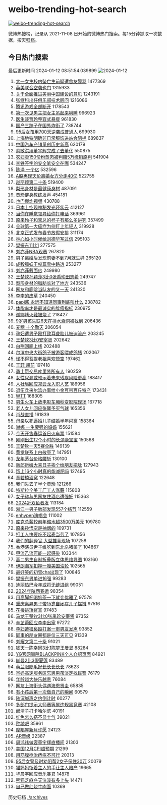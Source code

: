# weibo-trending-hot-search

[![weibo-trending-hot-search](https://github.com/ameizi/weibo-trending-hot-search/actions/workflows/ci.yml/badge.svg)](https://github.com/ameizi/weibo-trending-hot-search/actions/workflows/ci.yml)

微博热搜榜，记录从 2021-11-08 日开始的微博热门搜索。每15分钟抓取一次数据，按天[归档](./archives)。

## 今日热门搜索

<!-- BEGIN --> 
最后更新时间 2024-01-12 08:51:54.039899 
![2024-01-12](https://imgs-storage.s3.us-east-005.backblazeb2.com/20240112/2024-01-12.png?versionId=4_z8fbbed132d73df8689c40f13_f11832418c5eeb7c3_d20240112_m005153_c005_v0501005_t0025_u01705020713892) 
1. [大一女生校内坠亡生前疑遭舍友辱骂](https://s.weibo.com/weibo?q=%23%E5%A4%A7%E4%B8%80%E5%A5%B3%E7%94%9F%E6%A0%A1%E5%86%85%E5%9D%A0%E4%BA%A1%E7%94%9F%E5%89%8D%E7%96%91%E9%81%AD%E8%88%8D%E5%8F%8B%E8%BE%B1%E9%AA%82%23&t=31&band_rank=1&Refer=top) 1477369
1. [英美联合空袭也门](https://s.weibo.com/weibo?q=%23%E8%8B%B1%E7%BE%8E%E8%81%94%E5%90%88%E7%A9%BA%E8%A2%AD%E4%B9%9F%E9%97%A8%23&t=31&band_rank=2&Refer=top) 1315933
1. [关于全面推进美丽中国建设的意见](https://s.weibo.com/weibo?q=%23%E5%85%B3%E4%BA%8E%E5%85%A8%E9%9D%A2%E6%8E%A8%E8%BF%9B%E7%BE%8E%E4%B8%BD%E4%B8%AD%E5%9B%BD%E5%BB%BA%E8%AE%BE%E7%9A%84%E6%84%8F%E8%A7%81%23&t=31&band_rank=3&Refer=top) 1243191
1. [张继科出任俱乐部技术顾问](https://s.weibo.com/weibo?q=%23%E5%BC%A0%E7%BB%A7%E7%A7%91%E5%87%BA%E4%BB%BB%E4%BF%B1%E4%B9%90%E9%83%A8%E6%8A%80%E6%9C%AF%E9%A1%BE%E9%97%AE%23&t=31&band_rank=4&Refer=top) 1216086
1. [腾讯游戏全部断开](https://s.weibo.com/weibo?q=%23%E8%85%BE%E8%AE%AF%E6%B8%B8%E6%88%8F%E5%85%A8%E9%83%A8%E6%96%AD%E5%BC%80%23&t=31&band_rank=32&Refer=top) 1178543
1. [第一次见男主把女主吊起来哄睡](https://s.weibo.com/weibo?q=%E7%AC%AC%E4%B8%80%E6%AC%A1%E8%A7%81%E7%94%B7%E4%B8%BB%E6%8A%8A%E5%A5%B3%E4%B8%BB%E5%90%8A%E8%B5%B7%E6%9D%A5%E5%93%84%E7%9D%A1&t=31&band_rank=2&Refer=top) 996923
1. [医生谈贾玲整容式暴瘦](https://s.weibo.com/weibo?q=%23%E5%8C%BB%E7%94%9F%E8%B0%88%E8%B4%BE%E7%8E%B2%E6%95%B4%E5%AE%B9%E5%BC%8F%E6%9A%B4%E7%98%A6%23&t=31&band_rank=1&Refer=top) 961830
1. [国产三蹦子在国外炸街了](https://s.weibo.com/weibo?q=%23%E5%9B%BD%E4%BA%A7%E4%B8%89%E8%B9%A6%E5%AD%90%E5%9C%A8%E5%9B%BD%E5%A4%96%E7%82%B8%E8%A1%97%E4%BA%86%23&t=31&band_rank=46&Refer=top) 738744
1. [95后女孩用700天逆袭成普通人](https://s.weibo.com/weibo?q=95%E5%90%8E%E5%A5%B3%E5%AD%A9%E7%94%A8700%E5%A4%A9%E9%80%86%E8%A2%AD%E6%88%90%E6%99%AE%E9%80%9A%E4%BA%BA&t=31&band_rank=12&Refer=top) 699930
1. [上海地铁明确非日常服饰进站会阻拦](https://s.weibo.com/weibo?q=%23%E4%B8%8A%E6%B5%B7%E5%9C%B0%E9%93%81%E6%98%8E%E7%A1%AE%E9%9D%9E%E6%97%A5%E5%B8%B8%E6%9C%8D%E9%A5%B0%E8%BF%9B%E7%AB%99%E4%BC%9A%E9%98%BB%E6%8B%A6%23&t=31&band_rank=7&Refer=top) 689837
1. [中国汽车产销量创历史新高](https://s.weibo.com/weibo?q=%23%E4%B8%AD%E5%9B%BD%E6%B1%BD%E8%BD%A6%E4%BA%A7%E9%94%80%E9%87%8F%E5%88%9B%E5%8E%86%E5%8F%B2%E6%96%B0%E9%AB%98%23&t=31&band_rank=3&Refer=top) 620179
1. [俞敏洪用董宇辉完成了去董化](https://s.weibo.com/weibo?q=%23%E4%BF%9E%E6%95%8F%E6%B4%AA%E7%94%A8%E8%91%A3%E5%AE%87%E8%BE%89%E5%AE%8C%E6%88%90%E4%BA%86%E5%8E%BB%E8%91%A3%E5%8C%96%23&t=31&band_rank=4&Refer=top) 550875
1. [农妇卖150份粉蒸肉被判赔5万撤销原判](https://s.weibo.com/weibo?q=%23%E5%86%9C%E5%A6%87%E5%8D%96150%E4%BB%BD%E7%B2%89%E8%92%B8%E8%82%89%E8%A2%AB%E5%88%A4%E8%B5%945%E4%B8%87%E6%92%A4%E9%94%80%E5%8E%9F%E5%88%A4%23&t=31&band_rank=21&Refer=top) 541904
1. [李铁签字的安全笔安全在哪](https://s.weibo.com/weibo?q=%23%E6%9D%8E%E9%93%81%E7%AD%BE%E5%AD%97%E7%9A%84%E5%AE%89%E5%85%A8%E7%AC%94%E5%AE%89%E5%85%A8%E5%9C%A8%E5%93%AA%23&t=31&band_rank=5&Refer=top) 534247
1. [陈泽 一个亿](https://s.weibo.com/weibo?q=%E9%99%88%E6%B3%BD%20%E4%B8%80%E4%B8%AA%E4%BA%BF&t=31&band_rank=11&Refer=top) 532596
1. [A股再现天价离婚女方分走40亿](https://s.weibo.com/weibo?q=%23A%E8%82%A1%E5%86%8D%E7%8E%B0%E5%A4%A9%E4%BB%B7%E7%A6%BB%E5%A9%9A%E5%A5%B3%E6%96%B9%E5%88%86%E8%B5%B040%E4%BA%BF%23&t=31&band_rank=6&Refer=top) 522755
1. [赵丽颖第二十条](https://s.weibo.com/weibo?q=%23%E8%B5%B5%E4%B8%BD%E9%A2%96%E7%AC%AC%E4%BA%8C%E5%8D%81%E6%9D%A1%23&t=31&band_rank=7&Refer=top) 519400
1. [梨形身材是最健康身材](https://s.weibo.com/weibo?q=%23%E6%A2%A8%E5%BD%A2%E8%BA%AB%E6%9D%90%E6%98%AF%E6%9C%80%E5%81%A5%E5%BA%B7%E8%BA%AB%E6%9D%90%23&t=31&band_rank=8&Refer=top) 487091
1. [贾玲健身教练发声](https://s.weibo.com/weibo?q=%23%E8%B4%BE%E7%8E%B2%E5%81%A5%E8%BA%AB%E6%95%99%E7%BB%83%E5%8F%91%E5%A3%B0%23&t=31&band_rank=11&Refer=top) 454181
1. [也门爆炸视频](https://s.weibo.com/weibo?q=%23%E4%B9%9F%E9%97%A8%E7%88%86%E7%82%B8%E8%A7%86%E9%A2%91%23&t=31&band_rank=14&Refer=top) 430788
1. [日本上空现神秘发光环状云](https://s.weibo.com/weibo?q=%23%E6%97%A5%E6%9C%AC%E4%B8%8A%E7%A9%BA%E7%8E%B0%E7%A5%9E%E7%A7%98%E5%8F%91%E5%85%89%E7%8E%AF%E7%8A%B6%E4%BA%91%23&t=31&band_rank=22&Refer=top) 412127
1. [当你在睡觉领导给你打电话](https://s.weibo.com/weibo?q=%23%E5%BD%93%E4%BD%A0%E5%9C%A8%E7%9D%A1%E8%A7%89%E9%A2%86%E5%AF%BC%E7%BB%99%E4%BD%A0%E6%89%93%E7%94%B5%E8%AF%9D%23&t=31&band_rank=50&Refer=top) 369961
1. [原来玲子和宝总的杯子有那么多讲究](https://s.weibo.com/weibo?q=%E5%8E%9F%E6%9D%A5%E7%8E%B2%E5%AD%90%E5%92%8C%E5%AE%9D%E6%80%BB%E7%9A%84%E6%9D%AF%E5%AD%90%E6%9C%89%E9%82%A3%E4%B9%88%E5%A4%9A%E8%AE%B2%E7%A9%B6&t=31&band_rank=48&Refer=top) 357499
1. [全球第一大癌症为何盯上年轻人](https://s.weibo.com/weibo?q=%23%E5%85%A8%E7%90%83%E7%AC%AC%E4%B8%80%E5%A4%A7%E7%99%8C%E7%97%87%E4%B8%BA%E4%BD%95%E7%9B%AF%E4%B8%8A%E5%B9%B4%E8%BD%BB%E4%BA%BA%23&t=31&band_rank=9&Refer=top) 319928
1. [北京正式发布春节放假安排](https://s.weibo.com/weibo?q=%23%E5%8C%97%E4%BA%AC%E6%AD%A3%E5%BC%8F%E5%8F%91%E5%B8%83%E6%98%A5%E8%8A%82%E6%94%BE%E5%81%87%E5%AE%89%E6%8E%92%23&t=31&band_rank=17&Refer=top) 311174
1. [林心如小时候给刘德华写过信](https://s.weibo.com/weibo?q=%23%E6%9E%97%E5%BF%83%E5%A6%82%E5%B0%8F%E6%97%B6%E5%80%99%E7%BB%99%E5%88%98%E5%BE%B7%E5%8D%8E%E5%86%99%E8%BF%87%E4%BF%A1%23&t=31&band_rank=19&Refer=top) 295103
1. [樊振东11比1](https://s.weibo.com/weibo?q=%23%E6%A8%8A%E6%8C%AF%E4%B8%9C11%E6%AF%941%23&t=31&band_rank=13&Refer=top) 277575
1. [刘亦菲NBA观赛](https://s.weibo.com/weibo?q=%23%E5%88%98%E4%BA%A6%E8%8F%B2NBA%E8%A7%82%E8%B5%9B%23&t=31&band_rank=10&Refer=top) 267820
1. [男子离婚后发现前妻不到7月就生娃](https://s.weibo.com/weibo?q=%23%E7%94%B7%E5%AD%90%E7%A6%BB%E5%A9%9A%E5%90%8E%E5%8F%91%E7%8E%B0%E5%89%8D%E5%A6%BB%E4%B8%8D%E5%88%B07%E6%9C%88%E5%B0%B1%E7%94%9F%E5%A8%83%23&t=31&band_rank=21&Refer=top) 265120
1. [成毅狐妖王权篇雪中路透](https://s.weibo.com/weibo?q=%23%E6%88%90%E6%AF%85%E7%8B%90%E5%A6%96%E7%8E%8B%E6%9D%83%E7%AF%87%E9%9B%AA%E4%B8%AD%E8%B7%AF%E9%80%8F%23&t=31&band_rank=14&Refer=top) 253277
1. [刘亦菲戴面纱](https://s.weibo.com/weibo?q=%23%E5%88%98%E4%BA%A6%E8%8F%B2%E6%88%B4%E9%9D%A2%E7%BA%B1%23&t=31&band_rank=15&Refer=top) 249980
1. [王楚钦孙颖莎3比0张禹珍田志希](https://s.weibo.com/weibo?q=%23%E7%8E%8B%E6%A5%9A%E9%92%A6%E5%AD%99%E9%A2%96%E8%8E%8E3%E6%AF%940%E5%BC%A0%E7%A6%B9%E7%8F%8D%E7%94%B0%E5%BF%97%E5%B8%8C%23&t=31&band_rank=23&Refer=top) 249747
1. [梨形身材的脂肪长对了地方](https://s.weibo.com/weibo?q=%23%E6%A2%A8%E5%BD%A2%E8%BA%AB%E6%9D%90%E7%9A%84%E8%84%82%E8%82%AA%E9%95%BF%E5%AF%B9%E4%BA%86%E5%9C%B0%E6%96%B9%23&t=31&band_rank=23&Refer=top) 243536
1. [网友和鹿晗当队友的又一天](https://s.weibo.com/weibo?q=%23%E7%BD%91%E5%8F%8B%E5%92%8C%E9%B9%BF%E6%99%97%E5%BD%93%E9%98%9F%E5%8F%8B%E7%9A%84%E5%8F%88%E4%B8%80%E5%A4%A9%23&t=31&band_rank=15&Refer=top) 241320
1. [李李的皮草](https://s.weibo.com/weibo?q=%E6%9D%8E%E6%9D%8E%E7%9A%84%E7%9A%AE%E8%8D%89&t=31&band_rank=24&Refer=top) 240450
1. [papi酱 永远不知道同事到底叫什么](https://s.weibo.com/weibo?q=papi%E9%85%B1%20%E6%B0%B8%E8%BF%9C%E4%B8%8D%E7%9F%A5%E9%81%93%E5%90%8C%E4%BA%8B%E5%88%B0%E5%BA%95%E5%8F%AB%E4%BB%80%E4%B9%88&t=31&band_rank=16&Refer=top) 238782
1. [体脂率才是最诚实的胖瘦指标](https://s.weibo.com/weibo?q=%23%E4%BD%93%E8%84%82%E7%8E%87%E6%89%8D%E6%98%AF%E6%9C%80%E8%AF%9A%E5%AE%9E%E7%9A%84%E8%83%96%E7%98%A6%E6%8C%87%E6%A0%87%23&t=31&band_rank=33&Refer=top) 230975
1. [谢娜烤火鞋被烧了](https://s.weibo.com/weibo?q=%23%E8%B0%A2%E5%A8%9C%E7%83%A4%E7%81%AB%E9%9E%8B%E8%A2%AB%E7%83%A7%E4%BA%86%23&t=31&band_rank=26&Refer=top) 218427
1. [9岁男孩失联6天在排水涵洞被找到](https://s.weibo.com/weibo?q=%239%E5%B2%81%E7%94%B7%E5%AD%A9%E5%A4%B1%E8%81%946%E5%A4%A9%E5%9C%A8%E6%8E%92%E6%B0%B4%E6%B6%B5%E6%B4%9E%E8%A2%AB%E6%89%BE%E5%88%B0%23&t=31&band_rank=17&Refer=top) 206436
1. [麦穗 十个勤天](https://s.weibo.com/weibo?q=%E9%BA%A6%E7%A9%97%20%E5%8D%81%E4%B8%AA%E5%8B%A4%E5%A4%A9&t=31&band_rank=18&Refer=top) 206054
1. [孕妇遭男子殴打致耳聋胎儿被迫流产](https://s.weibo.com/weibo?q=%23%E5%AD%95%E5%A6%87%E9%81%AD%E7%94%B7%E5%AD%90%E6%AE%B4%E6%89%93%E8%87%B4%E8%80%B3%E8%81%8B%E8%83%8E%E5%84%BF%E8%A2%AB%E8%BF%AB%E6%B5%81%E4%BA%A7%23&t=31&band_rank=19&Refer=top) 203245
1. [王楚钦3比0安宰贤](https://s.weibo.com/weibo?q=%23%E7%8E%8B%E6%A5%9A%E9%92%A63%E6%AF%940%E5%AE%89%E5%AE%B0%E8%B4%A4%23&t=31&band_rank=15&Refer=top) 202642
1. [白荆回廊上线](https://s.weibo.com/weibo?q=%E7%99%BD%E8%8D%86%E5%9B%9E%E5%BB%8A%E4%B8%8A%E7%BA%BF&t=31&band_rank=27&Refer=top) 202488
1. [尔滨中央大街鸽子被游客喂成鸽猪](https://s.weibo.com/weibo?q=%23%E5%B0%94%E6%BB%A8%E4%B8%AD%E5%A4%AE%E5%A4%A7%E8%A1%97%E9%B8%BD%E5%AD%90%E8%A2%AB%E6%B8%B8%E5%AE%A2%E5%96%82%E6%88%90%E9%B8%BD%E7%8C%AA%23&t=31&band_rank=45&Refer=top) 202067
1. [怪不得菩提老祖喜欢悟空](https://s.weibo.com/weibo?q=%E6%80%AA%E4%B8%8D%E5%BE%97%E8%8F%A9%E6%8F%90%E8%80%81%E7%A5%96%E5%96%9C%E6%AC%A2%E6%82%9F%E7%A9%BA&t=31&band_rank=34&Refer=top) 197462
1. [王菲 超前](https://s.weibo.com/weibo?q=%E7%8E%8B%E8%8F%B2%20%E8%B6%85%E5%89%8D&t=31&band_rank=20&Refer=top) 197418
1. [勇士愿交易库里外所有人](https://s.weibo.com/weibo?q=%23%E5%8B%87%E5%A3%AB%E6%84%BF%E4%BA%A4%E6%98%93%E5%BA%93%E9%87%8C%E5%A4%96%E6%89%80%E6%9C%89%E4%BA%BA%23&t=31&band_rank=33&Refer=top) 190259
1. [女性尿漏或预示着未来残疾风险更高](https://s.weibo.com/weibo?q=%23%E5%A5%B3%E6%80%A7%E5%B0%BF%E6%BC%8F%E6%88%96%E9%A2%84%E7%A4%BA%E7%9D%80%E6%9C%AA%E6%9D%A5%E6%AE%8B%E7%96%BE%E9%A3%8E%E9%99%A9%E6%9B%B4%E9%AB%98%23&t=31&band_rank=12&Refer=top) 188417
1. [人社局回应郑云龙入职人艺](https://s.weibo.com/weibo?q=%23%E4%BA%BA%E7%A4%BE%E5%B1%80%E5%9B%9E%E5%BA%94%E9%83%91%E4%BA%91%E9%BE%99%E5%85%A5%E8%81%8C%E4%BA%BA%E8%89%BA%23&t=31&band_rank=24&Refer=top) 186956
1. [退伍兵来尔滨办事给小金豆带百斤特产](https://s.weibo.com/weibo?q=%23%E9%80%80%E4%BC%8D%E5%85%B5%E6%9D%A5%E5%B0%94%E6%BB%A8%E5%8A%9E%E4%BA%8B%E7%BB%99%E5%B0%8F%E9%87%91%E8%B1%86%E5%B8%A6%E7%99%BE%E6%96%A4%E7%89%B9%E4%BA%A7%23&t=31&band_rank=30&Refer=top) 173431
1. [WTT](https://s.weibo.com/weibo?q=WTT&t=31&band_rank=41&Refer=top) 168305
1. [男生火车上放电影车厢秒变影院现场](https://s.weibo.com/weibo?q=%23%E7%94%B7%E7%94%9F%E7%81%AB%E8%BD%A6%E4%B8%8A%E6%94%BE%E7%94%B5%E5%BD%B1%E8%BD%A6%E5%8E%A2%E7%A7%92%E5%8F%98%E5%BD%B1%E9%99%A2%E7%8E%B0%E5%9C%BA%23&t=31&band_rank=38&Refer=top) 167718
1. [老人女儿回应张馨予买气球](https://s.weibo.com/weibo?q=%23%E8%80%81%E4%BA%BA%E5%A5%B3%E5%84%BF%E5%9B%9E%E5%BA%94%E5%BC%A0%E9%A6%A8%E4%BA%88%E4%B9%B0%E6%B0%94%E7%90%83%23&t=31&band_rank=32&Refer=top) 165356
1. [肖战直播](https://s.weibo.com/weibo?q=%E8%82%96%E6%88%98%E7%9B%B4%E6%92%AD&t=31&band_rank=25&Refer=top) 161839
1. [母亲以死逼婚儿子结婚半年闪离](https://s.weibo.com/weibo?q=%23%E6%AF%8D%E4%BA%B2%E4%BB%A5%E6%AD%BB%E9%80%BC%E5%A9%9A%E5%84%BF%E5%AD%90%E7%BB%93%E5%A9%9A%E5%8D%8A%E5%B9%B4%E9%97%AA%E7%A6%BB%23&t=31&band_rank=32&Refer=top) 158364
1. [谢娜 一生要强的妈妈](https://s.weibo.com/weibo?q=%E8%B0%A2%E5%A8%9C%20%E4%B8%80%E7%94%9F%E8%A6%81%E5%BC%BA%E7%9A%84%E5%A6%88%E5%A6%88&t=31&band_rank=34&Refer=top) 155621
1. [今天开售春运首日火车票](https://s.weibo.com/weibo?q=%23%E4%BB%8A%E5%A4%A9%E5%BC%80%E5%94%AE%E6%98%A5%E8%BF%90%E9%A6%96%E6%97%A5%E7%81%AB%E8%BD%A6%E7%A5%A8%23&t=31&band_rank=35&Refer=top) 151584
1. [刚刚出生12个小时的长颈鹿宝宝](https://s.weibo.com/weibo?q=%E5%88%9A%E5%88%9A%E5%87%BA%E7%94%9F12%E4%B8%AA%E5%B0%8F%E6%97%B6%E7%9A%84%E9%95%BF%E9%A2%88%E9%B9%BF%E5%AE%9D%E5%AE%9D&t=31&band_rank=26&Refer=top) 150568
1. [王楚钦一天5赛全胜](https://s.weibo.com/weibo?q=%23%E7%8E%8B%E6%A5%9A%E9%92%A6%E4%B8%80%E5%A4%A95%E8%B5%9B%E5%85%A8%E8%83%9C%23&t=31&band_rank=19&Refer=top) 149139
1. [黄觉联系上白敬亭了](https://s.weibo.com/weibo?q=%23%E9%BB%84%E8%A7%89%E8%81%94%E7%B3%BB%E4%B8%8A%E7%99%BD%E6%95%AC%E4%BA%AD%E4%BA%86%23&t=31&band_rank=27&Refer=top) 147951
1. [龙年茅台价格腰斩](https://s.weibo.com/weibo?q=%23%E9%BE%99%E5%B9%B4%E8%8C%85%E5%8F%B0%E4%BB%B7%E6%A0%BC%E8%85%B0%E6%96%A9%23&t=31&band_rank=28&Refer=top) 130100
1. [新郎新娘大喜日子挨个给朋友把脉](https://s.weibo.com/weibo?q=%23%E6%96%B0%E9%83%8E%E6%96%B0%E5%A8%98%E5%A4%A7%E5%96%9C%E6%97%A5%E5%AD%90%E6%8C%A8%E4%B8%AA%E7%BB%99%E6%9C%8B%E5%8F%8B%E6%8A%8A%E8%84%89%23&t=31&band_rank=44&Refer=top) 127943
1. [饿上16个小时真的能减肥吗](https://s.weibo.com/weibo?q=%23%E9%A5%BF%E4%B8%8A16%E4%B8%AA%E5%B0%8F%E6%97%B6%E7%9C%9F%E7%9A%84%E8%83%BD%E5%87%8F%E8%82%A5%E5%90%97%23&t=31&band_rank=35&Refer=top) 127495
1. [章若楠酒窝](https://s.weibo.com/weibo?q=%23%E7%AB%A0%E8%8B%A5%E6%A5%A0%E9%85%92%E7%AA%9D%23&t=31&band_rank=20&Refer=top) 122648
1. [我们失去了半个贾玲](https://s.weibo.com/weibo?q=%E6%88%91%E4%BB%AC%E5%A4%B1%E5%8E%BB%E4%BA%86%E5%8D%8A%E4%B8%AA%E8%B4%BE%E7%8E%B2&t=31&band_rank=29&Refer=top) 121266
1. [特斯拉全美工厂工人涨薪](https://s.weibo.com/weibo?q=%23%E7%89%B9%E6%96%AF%E6%8B%89%E5%85%A8%E7%BE%8E%E5%B7%A5%E5%8E%82%E5%B7%A5%E4%BA%BA%E6%B6%A8%E8%96%AA%23&t=31&band_rank=30&Refer=top) 115808
1. [女子称与男网友住酒店遭强奸](https://s.weibo.com/weibo?q=%23%E5%A5%B3%E5%AD%90%E7%A7%B0%E4%B8%8E%E7%94%B7%E7%BD%91%E5%8F%8B%E4%BD%8F%E9%85%92%E5%BA%97%E9%81%AD%E5%BC%BA%E5%A5%B8%23&t=31&band_rank=31&Refer=top) 115363
1. [2024近双鱼者发](https://s.weibo.com/weibo?q=2024%E8%BF%91%E5%8F%8C%E9%B1%BC%E8%80%85%E5%8F%91&t=31&band_rank=33&Refer=top) 113184
1. [浙江一男子肺部发现557个结节](https://s.weibo.com/weibo?q=%23%E6%B5%99%E6%B1%9F%E4%B8%80%E7%94%B7%E5%AD%90%E8%82%BA%E9%83%A8%E5%8F%91%E7%8E%B0557%E4%B8%AA%E7%BB%93%E8%8A%82%23&t=31&band_rank=34&Refer=top) 112559
1. [enhypen演唱会](https://s.weibo.com/weibo?q=enhypen%E6%BC%94%E5%94%B1%E4%BC%9A&t=31&band_rank=35&Refer=top) 111002
1. [库克总薪较前年缩水超3500万美元](https://s.weibo.com/weibo?q=%23%E5%BA%93%E5%85%8B%E6%80%BB%E8%96%AA%E8%BE%83%E5%89%8D%E5%B9%B4%E7%BC%A9%E6%B0%B4%E8%B6%853500%E4%B8%87%E7%BE%8E%E5%85%83%23&t=31&band_rank=43&Refer=top) 109780
1. [原来孙悟空是抽烟的](https://s.weibo.com/weibo?q=%E5%8E%9F%E6%9D%A5%E5%AD%99%E6%82%9F%E7%A9%BA%E6%98%AF%E6%8A%BD%E7%83%9F%E7%9A%84&t=31&band_rank=36&Refer=top) 109731
1. [打工人快要吃不起麦当劳了](https://s.weibo.com/weibo?q=%23%E6%89%93%E5%B7%A5%E4%BA%BA%E5%BF%AB%E8%A6%81%E5%90%83%E4%B8%8D%E8%B5%B7%E9%BA%A6%E5%BD%93%E5%8A%B3%E4%BA%86%23&t=31&band_rank=37&Refer=top) 107856
1. [我们的翻译官 大型雄竞现场](https://s.weibo.com/weibo?q=%E6%88%91%E4%BB%AC%E7%9A%84%E7%BF%BB%E8%AF%91%E5%AE%98%20%E5%A4%A7%E5%9E%8B%E9%9B%84%E7%AB%9E%E7%8E%B0%E5%9C%BA&t=31&band_rank=50&Refer=top) 107258
1. [香港演员尹子维吃到东北杀猪菜了](https://s.weibo.com/weibo?q=%23%E9%A6%99%E6%B8%AF%E6%BC%94%E5%91%98%E5%B0%B9%E5%AD%90%E7%BB%B4%E5%90%83%E5%88%B0%E4%B8%9C%E5%8C%97%E6%9D%80%E7%8C%AA%E8%8F%9C%E4%BA%86%23&t=31&band_rank=39&Refer=top) 104867
1. [甲流乙流可能一起感染](https://s.weibo.com/weibo?q=%23%E7%94%B2%E6%B5%81%E4%B9%99%E6%B5%81%E5%8F%AF%E8%83%BD%E4%B8%80%E8%B5%B7%E6%84%9F%E6%9F%93%23&t=31&band_rank=40&Refer=top) 103344
1. [高二男生自制折叠版立体思维导图](https://s.weibo.com/weibo?q=%23%E9%AB%98%E4%BA%8C%E7%94%B7%E7%94%9F%E8%87%AA%E5%88%B6%E6%8A%98%E5%8F%A0%E7%89%88%E7%AB%8B%E4%BD%93%E6%80%9D%E7%BB%B4%E5%AF%BC%E5%9B%BE%23&t=31&band_rank=44&Refer=top) 103160
1. [伊朗海军扣押一艘美国油轮](https://s.weibo.com/weibo?q=%23%E4%BC%8A%E6%9C%97%E6%B5%B7%E5%86%9B%E6%89%A3%E6%8A%BC%E4%B8%80%E8%89%98%E7%BE%8E%E5%9B%BD%E6%B2%B9%E8%BD%AE%23&t=31&band_rank=41&Refer=top) 102565
1. [最好笑的初雪cha出现了](https://s.weibo.com/weibo?q=%E6%9C%80%E5%A5%BD%E7%AC%91%E7%9A%84%E5%88%9D%E9%9B%AAcha%E5%87%BA%E7%8E%B0%E4%BA%86&t=31&band_rank=42&Refer=top) 100846
1. [樊振东男单进16强](https://s.weibo.com/weibo?q=%23%E6%A8%8A%E6%8C%AF%E4%B8%9C%E7%94%B7%E5%8D%95%E8%BF%9B16%E5%BC%BA%23&t=31&band_rank=46&Refer=top) 99283
1. [迪丽热巴今年或将无缝进组](https://s.weibo.com/weibo?q=%23%E8%BF%AA%E4%B8%BD%E7%83%AD%E5%B7%B4%E4%BB%8A%E5%B9%B4%E6%88%96%E5%B0%86%E6%97%A0%E7%BC%9D%E8%BF%9B%E7%BB%84%23&t=31&band_rank=43&Refer=top) 99051
1. [2024年陕西春运](https://s.weibo.com/weibo?q=%232024%E5%B9%B4%E9%99%95%E8%A5%BF%E6%98%A5%E8%BF%90%23&t=31&band_rank=47&Refer=top) 98354
1. [用高脚杯喝奶茶一下就变优雅了](https://s.weibo.com/weibo?q=%23%E7%94%A8%E9%AB%98%E8%84%9A%E6%9D%AF%E5%96%9D%E5%A5%B6%E8%8C%B6%E4%B8%80%E4%B8%8B%E5%B0%B1%E5%8F%98%E4%BC%98%E9%9B%85%E4%BA%86%23&t=31&band_rank=48&Refer=top) 97578
1. [重庆离异男子带15岁自闭症儿子摆摊](https://s.weibo.com/weibo?q=%23%E9%87%8D%E5%BA%86%E7%A6%BB%E5%BC%82%E7%94%B7%E5%AD%90%E5%B8%A615%E5%B2%81%E8%87%AA%E9%97%AD%E7%97%87%E5%84%BF%E5%AD%90%E6%91%86%E6%91%8A%23&t=31&band_rank=43&Refer=top) 97516
1. [花楼姚瑶官宣](https://s.weibo.com/weibo?q=%E8%8A%B1%E6%A5%BC%E5%A7%9A%E7%91%B6%E5%AE%98%E5%AE%A3&t=31&band_rank=44&Refer=top) 97483
1. [马龙王楚钦3比0张禹珍安宰贤](https://s.weibo.com/weibo?q=%23%E9%A9%AC%E9%BE%99%E7%8E%8B%E6%A5%9A%E9%92%A63%E6%AF%940%E5%BC%A0%E7%A6%B9%E7%8F%8D%E5%AE%89%E5%AE%B0%E8%B4%A4%23&t=31&band_rank=50&Refer=top) 97352
1. [辛芷蕾回应李李出家](https://s.weibo.com/weibo?q=%23%E8%BE%9B%E8%8A%B7%E8%95%BE%E5%9B%9E%E5%BA%94%E6%9D%8E%E6%9D%8E%E5%87%BA%E5%AE%B6%23&t=31&band_rank=19&Refer=top) 97272
1. [孕妇遭猥亵殴打案一审男友发声](https://s.weibo.com/weibo?q=%23%E5%AD%95%E5%A6%87%E9%81%AD%E7%8C%A5%E4%BA%B5%E6%AE%B4%E6%89%93%E6%A1%88%E4%B8%80%E5%AE%A1%E7%94%B7%E5%8F%8B%E5%8F%91%E5%A3%B0%23&t=31&band_rank=47&Refer=top) 93852
1. [同事的朋友圈都是仅三天可见](https://s.weibo.com/weibo?q=%23%E5%90%8C%E4%BA%8B%E7%9A%84%E6%9C%8B%E5%8F%8B%E5%9C%88%E9%83%BD%E6%98%AF%E4%BB%85%E4%B8%89%E5%A4%A9%E5%8F%AF%E8%A7%81%23&t=31&band_rank=46&Refer=top) 91339
1. [刘耀文第二十条](https://s.weibo.com/weibo?q=%E5%88%98%E8%80%80%E6%96%87%E7%AC%AC%E4%BA%8C%E5%8D%81%E6%9D%A1&t=31&band_rank=47&Refer=top) 91021
1. [钱天一陈幸同3比1陈梦王曼昱](https://s.weibo.com/weibo?q=%23%E9%92%B1%E5%A4%A9%E4%B8%80%E9%99%88%E5%B9%B8%E5%90%8C3%E6%AF%941%E9%99%88%E6%A2%A6%E7%8E%8B%E6%9B%BC%E6%98%B1%23&t=31&band_rank=35&Refer=top) 88284
1. [YG官网删除BLACKPINK个人介绍页面](https://s.weibo.com/weibo?q=%23YG%E5%AE%98%E7%BD%91%E5%88%A0%E9%99%A4BLACKPINK%E4%B8%AA%E4%BA%BA%E4%BB%8B%E7%BB%8D%E9%A1%B5%E9%9D%A2%23&t=31&band_rank=49&Refer=top) 84921
1. [蒯曼2比3倪夏莲](https://s.weibo.com/weibo?q=%23%E8%92%AF%E6%9B%BC2%E6%AF%943%E5%80%AA%E5%A4%8F%E8%8E%B2%23&t=31&band_rank=48&Refer=top) 83489
1. [萌兰眼睫毛好长长长长长](https://s.weibo.com/weibo?q=%23%E8%90%8C%E5%85%B0%E7%9C%BC%E7%9D%AB%E6%AF%9B%E5%A5%BD%E9%95%BF%E9%95%BF%E9%95%BF%E9%95%BF%E9%95%BF%23&t=31&band_rank=50&Refer=top) 78623
1. [爸妈高速服务区忘崽男孩淡定找民警](https://s.weibo.com/weibo?q=%23%E7%88%B8%E5%A6%88%E9%AB%98%E9%80%9F%E6%9C%8D%E5%8A%A1%E5%8C%BA%E5%BF%98%E5%B4%BD%E7%94%B7%E5%AD%A9%E6%B7%A1%E5%AE%9A%E6%89%BE%E6%B0%91%E8%AD%A6%23&t=31&band_rank=44&Refer=top) 76179
1. [年龄越大快乐越贵](https://s.weibo.com/weibo?q=%E5%B9%B4%E9%BE%84%E8%B6%8A%E5%A4%A7%E5%BF%AB%E4%B9%90%E8%B6%8A%E8%B4%B5&t=31&band_rank=50&Refer=top) 76084
1. [网友上海街头偶遇海恩贤圭](https://s.weibo.com/weibo?q=%23%E7%BD%91%E5%8F%8B%E4%B8%8A%E6%B5%B7%E8%A1%97%E5%A4%B4%E5%81%B6%E9%81%87%E6%B5%B7%E6%81%A9%E8%B4%A4%E5%9C%AD%23&t=31&band_rank=23&Refer=top) 65835
1. [有小孩后第一次做自己的瞬间](https://s.weibo.com/weibo?q=%E6%9C%89%E5%B0%8F%E5%AD%A9%E5%90%8E%E7%AC%AC%E4%B8%80%E6%AC%A1%E5%81%9A%E8%87%AA%E5%B7%B1%E7%9A%84%E7%9E%AC%E9%97%B4&t=31&band_rank=45&Refer=top) 60579
1. [陆沉缄声之约倒计时](https://s.weibo.com/weibo?q=%23%E9%99%86%E6%B2%89%E7%BC%84%E5%A3%B0%E4%B9%8B%E7%BA%A6%E5%80%92%E8%AE%A1%E6%97%B6%23&t=31&band_rank=36&Refer=top) 60277
1. [多部门提示大师赛等属违规黑竞赛](https://s.weibo.com/weibo?q=%23%E5%A4%9A%E9%83%A8%E9%97%A8%E6%8F%90%E7%A4%BA%E5%A4%A7%E5%B8%88%E8%B5%9B%E7%AD%89%E5%B1%9E%E8%BF%9D%E8%A7%84%E9%BB%91%E7%AB%9E%E8%B5%9B%23&t=31&band_rank=48&Refer=top) 42108
1. [阚清子打卡哈尔滨](https://s.weibo.com/weibo?q=%23%E9%98%9A%E6%B8%85%E5%AD%90%E6%89%93%E5%8D%A1%E5%93%88%E5%B0%94%E6%BB%A8%23&t=31&band_rank=50&Refer=top) 40191
1. [红色怎么搭不显土气](https://s.weibo.com/weibo?q=%E7%BA%A2%E8%89%B2%E6%80%8E%E4%B9%88%E6%90%AD%E4%B8%8D%E6%98%BE%E5%9C%9F%E6%B0%94&t=31&band_rank=44&Refer=top) 39021
1. [种地吧](https://s.weibo.com/weibo?q=%E7%A7%8D%E5%9C%B0%E5%90%A7&t=31&band_rank=48&Refer=top) 35961
1. [摩羯座新月许愿](https://s.weibo.com/weibo?q=%E6%91%A9%E7%BE%AF%E5%BA%A7%E6%96%B0%E6%9C%88%E8%AE%B8%E6%84%BF&t=31&band_rank=49&Refer=top) 24123
1. [AR晋级](https://s.weibo.com/weibo?q=AR%E6%99%8B%E7%BA%A7&t=31&band_rank=49&Refer=top) 22387
1. [周鸿祎做客董宇辉直播间](https://s.weibo.com/weibo?q=%E5%91%A8%E9%B8%BF%E7%A5%8E%E5%81%9A%E5%AE%A2%E8%91%A3%E5%AE%87%E8%BE%89%E7%9B%B4%E6%92%AD%E9%97%B4&t=31&band_rank=44&Refer=top) 21303
1. [美国12月CPI超预期](https://s.weibo.com/weibo?q=%23%E7%BE%8E%E5%9B%BD12%E6%9C%88CPI%E8%B6%85%E9%A2%84%E6%9C%9F%23&t=31&band_rank=50&Refer=top) 21299
1. [用筋膜枪治痔疮不可行](https://s.weibo.com/weibo?q=%23%E7%94%A8%E7%AD%8B%E8%86%9C%E6%9E%AA%E6%B2%BB%E7%97%94%E7%96%AE%E4%B8%8D%E5%8F%AF%E8%A1%8C%23&t=31&band_rank=45&Refer=top) 20313
1. [95后女警及时劝阻帮2女子保住30万](https://s.weibo.com/weibo?q=%2395%E5%90%8E%E5%A5%B3%E8%AD%A6%E5%8F%8A%E6%97%B6%E5%8A%9D%E9%98%BB%E5%B8%AE2%E5%A5%B3%E5%AD%90%E4%BF%9D%E4%BD%8F30%E4%B8%87%23&t=31&band_rank=49&Refer=top) 20079
1. [猫妈妈衔着主人的手让主人陪产](https://s.weibo.com/weibo?q=%23%E7%8C%AB%E5%A6%88%E5%A6%88%E8%A1%94%E7%9D%80%E4%B8%BB%E4%BA%BA%E7%9A%84%E6%89%8B%E8%AE%A9%E4%B8%BB%E4%BA%BA%E9%99%AA%E4%BA%A7%23&t=31&band_rank=50&Refer=top) 19665
1. [华晨宇回应音乐暴君](https://s.weibo.com/weibo?q=%23%E5%8D%8E%E6%99%A8%E5%AE%87%E5%9B%9E%E5%BA%94%E9%9F%B3%E4%B9%90%E6%9A%B4%E5%90%9B%23&t=31&band_rank=50&Refer=top) 14878
1. [熊猫芝麻冬天洗澡有多上头](https://s.weibo.com/weibo?q=%23%E7%86%8A%E7%8C%AB%E8%8A%9D%E9%BA%BB%E5%86%AC%E5%A4%A9%E6%B4%97%E6%BE%A1%E6%9C%89%E5%A4%9A%E4%B8%8A%E5%A4%B4%23&t=31&band_rank=50&Refer=top) 14471
1. [自己做红烧牛肉面](https://s.weibo.com/weibo?q=%E8%87%AA%E5%B7%B1%E5%81%9A%E7%BA%A2%E7%83%A7%E7%89%9B%E8%82%89%E9%9D%A2&t=31&band_rank=49&Refer=top) 10369
<!-- END -->

历史归档 [./archives](./archives)

